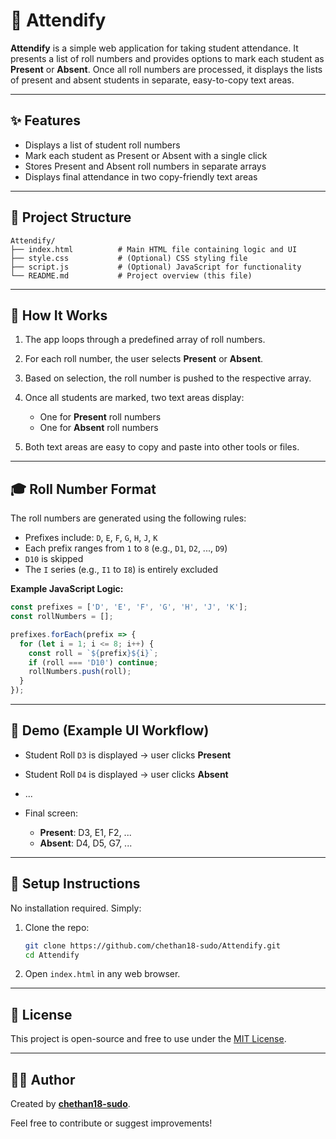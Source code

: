 # 📘 Attendify

**Attendify** is a simple web application for taking student attendance. It presents a list of roll numbers and provides options to mark each student as **Present** or **Absent**. Once all roll numbers are processed, it displays the lists of present and absent students in separate, easy-to-copy text areas.

---

## ✨ Features

* Displays a list of student roll numbers
* Mark each student as Present or Absent with a single click
* Stores Present and Absent roll numbers in separate arrays
* Displays final attendance in two copy-friendly text areas

---

## 📁 Project Structure

```
Attendify/
├── index.html          # Main HTML file containing logic and UI
├── style.css           # (Optional) CSS styling file
├── script.js           # (Optional) JavaScript for functionality
└── README.md           # Project overview (this file)
```

---

## 🚀 How It Works

1. The app loops through a predefined array of roll numbers.
2. For each roll number, the user selects **Present** or **Absent**.
3. Based on selection, the roll number is pushed to the respective array.
4. Once all students are marked, two text areas display:

   * One for **Present** roll numbers
   * One for **Absent** roll numbers
5. Both text areas are easy to copy and paste into other tools or files.

---

## 🎓 Roll Number Format

The roll numbers are generated using the following rules:

* Prefixes include: `D`, `E`, `F`, `G`, `H`, `J`, `K`
* Each prefix ranges from `1` to `8` (e.g., `D1`, `D2`, ..., `D9`)
* `D10` is skipped
* The `I` series (e.g., `I1` to `I8`) is entirely excluded

**Example JavaScript Logic:**

```js
const prefixes = ['D', 'E', 'F', 'G', 'H', 'J', 'K'];
const rollNumbers = [];

prefixes.forEach(prefix => {
  for (let i = 1; i <= 8; i++) {
    const roll = `${prefix}${i}`;
    if (roll === 'D10') continue;
    rollNumbers.push(roll);
  }
});
```

---

## 🧪 Demo (Example UI Workflow)

* Student Roll `D3` is displayed → user clicks **Present**
* Student Roll `D4` is displayed → user clicks **Absent**
* ...
* Final screen:

  * **Present**: D3, E1, F2, ...
  * **Absent**: D4, D5, G7, ...

---

## 🔧 Setup Instructions

No installation required. Simply:

1. Clone the repo:

   ```bash
   git clone https://github.com/chethan18-sudo/Attendify.git
   cd Attendify
   ```
2. Open `index.html` in any web browser.

---

## 📜 License

This project is open-source and free to use under the [MIT License](LICENSE).

---

## 🙋‍♂️ Author

Created by **[chethan18-sudo](https://github.com/chethan18-sudo)**.

Feel free to contribute or suggest improvements!
